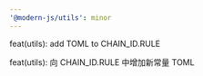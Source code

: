 ```yaml
---
'@modern-js/utils': minor
---
```


feat(utils): add TOML to CHAIN_ID.RULE

feat(utils): 向 CHAIN_ID.RULE 中增加新常量 TOML
